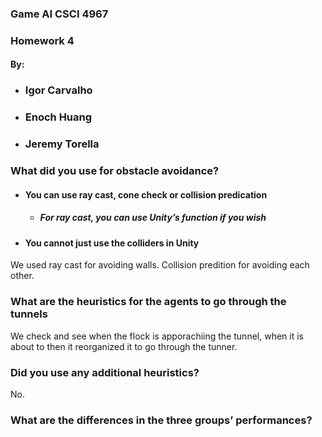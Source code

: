 ### Game AI CSCI 4967 <br/>
### Homework 4<br/>
#### By:<br/>
+ ### Igor Carvalho<br/>
+ ### Enoch Huang<br/>
+ ### Jeremy Torella<br/>

### What did you use for obstacle avoidance?<br/>
+ #### You can use ray cast, cone check or collision predication<br/>
  + ##### For ray cast, you can use Unity’s function if you wish<br/>
+ #### You cannot just use the colliders in Unity<br/>
We used ray cast for avoiding walls. Collision predition for avoiding each other.<br/>
### What are the heuristics for the agents to go through the tunnels
We check and see when the flock is apporachiing the tunnel, when it is about to then it reorganized it to go through the tunner.<br/>
### Did you use any additional heuristics?
No.
### What are the differences in the three groups’ performances?
